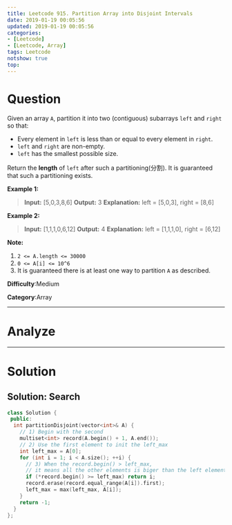 ```yaml
---
title: Leetcode 915. Partition Array into Disjoint Intervals
date: 2019-01-19 00:05:56
updated: 2019-01-19 00:05:56
categories: 
- [Leetcode]
- [Leetcode, Array]
tags: Leetcode
notshow: true
top:
---
```


# Question

Given an array  `A`, partition it into two (contiguous) subarrays `left` and  `right` so that:

- Every element in  `left` is less than or equal to every element in  `right`.
- `left`  and  `right`  are non-empty.
- `left` has the smallest possible size.

Return the  **length**  of  `left`  after such a partitioning(分割). It is guaranteed that such a partitioning exists.

**Example 1:**
> **Input:** [5,0,3,8,6]
> **Output:** 3
> **Explanation:** left = [5,0,3], right = [8,6]

**Example 2:**
> **Input:** [1,1,1,0,6,12]
> **Output:** 4
> **Explanation:** left = [1,1,1,0], right = [6,12]

**Note:**

1. `2 <= A.length <= 30000`
2. `0 <= A[i] <= 10^6`
3. It is guaranteed there is at least one way to partition  `A`  as described.

**Difficulty**:Medium

**Category**:Array

<!-- more -->

------------

# Analyze

------------

# Solution

## Solution: Search

```cpp
class Solution {
 public:
  int partitionDisjoint(vector<int>& A) {
    // 1) Begin with the second
    multiset<int> record(A.begin() + 1, A.end());
    // 2) Use the first element to init the left_max
    int left_max = A[0];
    for (int i = 1; i < A.size(); ++i) {
      // 3) When the record.begin() > left_max,
      // it means all the other elements is biger than the left elements.
      if (*record.begin() >= left_max) return i;
      record.erase(record.equal_range(A[i]).first);
      left_max = max(left_max, A[i]);
    }
    return -1;
  }
};
```


